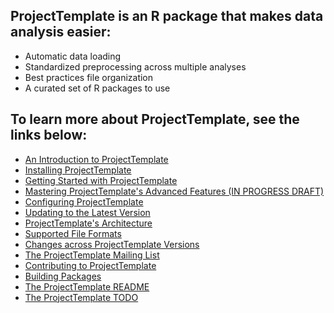 ## ProjectTemplate is an R package that makes data analysis easier:

- Automatic data loading
- Standardized preprocessing across multiple analyses
- Best practices file organization
- A curated set of R packages to use

## To learn more about ProjectTemplate, see the links below:

- [An Introduction to ProjectTemplate](./intro.html)
- [Installing ProjectTemplate](./installing.html)
- [Getting Started with ProjectTemplate](./getting_started.html)
- [Mastering ProjectTemplate's Advanced Features (IN PROGRESS DRAFT)](./mastering.html)
- [Configuring ProjectTemplate](./configuring.html)
- [Updating to the Latest Version](./updating.html)
- [ProjectTemplate's Architecture](./architecture.html)
- [Supported File Formats](./file_formats.html)
- [Changes across ProjectTemplate Versions](./changes.html)
- [The ProjectTemplate Mailing List](./mailing_list.html)
- [Contributing to ProjectTemplate](./contributing.html)
- [Building Packages](./packages.html)
- [The ProjectTemplate README](./README.html)
- [The ProjectTemplate TODO](./TODO.html)
